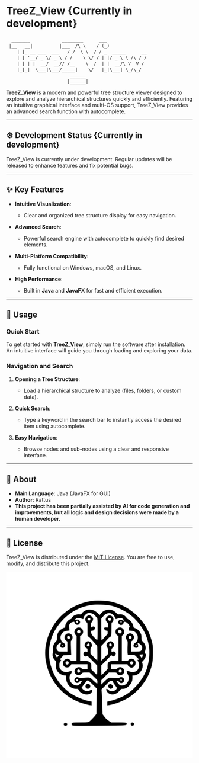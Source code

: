 # TreeZ_View {Currently in development}


```
  _______            ________      ___               
 |__   __|          |___  /\ \    / (_)              
    | |_ __ ___  ___   / /  \ \  / / _  _____      __
    | | '__/ _ \/ _ \ / /    \ \/ / | |/ _ \ \ /\ / /
    | | | |  __/  __// /__    \  /  | |  __/\ V  V / 
    |_|_|  \___|\___/_____|    \/   |_|\___| \_/\_/  
                        ______                       
                       |______|                      
```


**TreeZ_View** is a modern and powerful tree structure viewer designed to explore and analyze hierarchical structures quickly and efficiently. Featuring an intuitive graphical interface and multi-OS support, TreeZ_View provides an advanced search function with autocomplete.

---

## ⚙️ Development Status {Currently in development}

TreeZ_View is currently under development. Regular updates will be released to enhance features and fix potential bugs.

---

## ✨ Key Features

- **Intuitive Visualization**:

  - Clear and organized tree structure display for easy navigation.

- **Advanced Search**:

  - Powerful search engine with autocomplete to quickly find desired elements.

- **Multi-Platform Compatibility**:

  - Fully functional on Windows, macOS, and Linux.

- **High Performance**:

  - Built in **Java** and **JavaFX** for fast and efficient execution.

---

## 🚀 Usage

### Quick Start

To get started with **TreeZ_View**, simply run the software after installation. An intuitive interface will guide you through loading and exploring your data.

### Navigation and Search

1. **Opening a Tree Structure**:

   - Load a hierarchical structure to analyze (files, folders, or custom data).

2. **Quick Search**:

   - Type a keyword in the search bar to instantly access the desired item using autocomplete.

3. **Easy Navigation**:

   - Browse nodes and sub-nodes using a clear and responsive interface.

---

## 👥 About

- **Main Language**: Java (JavaFX for GUI)
- **Author**: Rattus
- **This project has been partially assisted by AI for code generation and improvements, but all logic and design decisions were made by a human developer.**

---

## 📜 License

TreeZ_View is distributed under the [MIT License](LICENSE). You are free to use, modify, and distribute this project.

![Logo](logo.svg)

